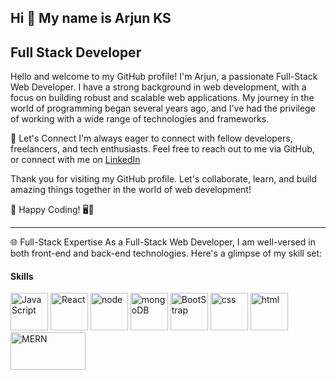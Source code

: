 ## Hi 👋 My name is Arjun KS

## Full Stack Developer 
Hello and welcome to my GitHub profile! I'm Arjun, a passionate Full-Stack Web Developer. I have a strong background in web development, with a focus on building robust and scalable web applications. My journey in the world of programming began several years ago, and I've had the privilege of working with a wide range of technologies and frameworks.

🌟 Let's Connect I'm always eager to connect with fellow developers, freelancers, and tech enthusiasts. Feel free to reach out to me via GitHub, or connect with me on
<a href='https://www.linkedin.com/in/arjun-k-s-86aa59222?utm_source=share&utm_campaign=share_via&utm_content=profile&utm_medium=android_app'>LinkedIn</a>

Thank you for visiting my GitHub profile. Let's collaborate, learn, and build amazing things together in the world of web development!

🚀 Happy Coding! 🖥️🚀

<hr/>

🌐 Full-Stack Expertise
As a Full-Stack Web Developer, I am well-versed in both front-end and back-end technologies. Here's a glimpse of my skill set:

<h4>Skills</h4>
<span>
<img src='https://upload.wikimedia.org/wikipedia/commons/6/6a/JavaScript-logo.png' width='60px' height='60px' alt ='JavaScript'/>
<img src='https://www.logo.wine/a/logo/React_(web_framework)/React_(web_framework)-Logo.wine.svg' width='60px' height='60px' alt ='React'/>
<img src='https://seeklogo.com/images/N/node-js-logo-F4F55CD2D0-seeklogo.com.png' width='60px' height='60px' alt ='node'/>
<img src='https://upload.wikimedia.org/wikipedia/commons/9/93/MongoDB_Logo.svg' width='60px' height='60px' alt ='mongoDB'/>
<img src='https://upload.wikimedia.org/wikipedia/commons/thumb/b/b2/Bootstrap_logo.svg/1280px-Bootstrap_logo.svg.png' width='60px' height='60px' alt ='BootStrap'/>
<img src='https://upload.wikimedia.org/wikipedia/commons/thumb/6/62/CSS3_logo.svg/800px-CSS3_logo.svg.png' width='60px' height='60px' alt ='css'/>
<img src='https://upload.wikimedia.org/wikipedia/commons/thumb/3/38/HTML5_Badge.svg/800px-HTML5_Badge.svg.png' width='60px' height='60px' alt ='html'/>
 <img src='https://gurzu.com/img/gurzu/mern-stack-01.webp' width='120px' height='60px' alt ='MERN'/>
</span>

 

<!--
**arjunn2313/arjunn2313** is a ✨ _special_ ✨ repository because its `README.md` (this file) appears on your GitHub profile.

Here are some ideas to get you started:

- 🔭 I’m currently working on ...
- 🌱 I’m currently learning ...
- 👯 I’m looking to collaborate on ...
- 🤔 I’m looking for help with ...
- 💬 Ask me about ...
- 📫 How to reach me: ...
- 😄 Pronouns: ...
- ⚡ Fun fact: ...
-->
